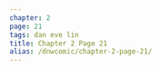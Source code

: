 ```yaml
---
chapter: 2
page: 21
tags: dan eve lin
title: Chapter 2 Page 21
alias: /dnwcomic/chapter-2-page-21/
---
```

